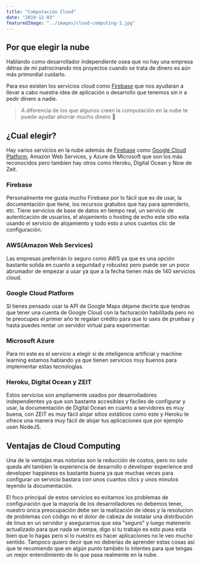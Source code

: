 ```yaml
---
title: "Computación Cloud"
date: "2019-12-03"
featuredImage: "../images/cloud-computing-1.jpg"
---
```


## Por que elegir la nube

Hablando como desarrollador independiente osea que no hay una empresa détras de mi patrocinando mis proyectos cuando se trata de dinero es aún más primordial cuidarlo.

Para eso existen los servicios cloud como <a target="_blank" href="https://firebase.com">Firebase</a> que nos ayudaran a llevar a cabo nuestra idea de aplicación o desarrollo que tenemos sin ir a pedir dinero a nadie.

> A diferencia de los que algunos creen la computación en la nube te puede ayudar ahorrar mucho dinero 🤑

## ¿Cual elegir?

Hay varios servicios en la nube además de <a target="_blank" href="https://firebase.com">Firebase</a> como <a target="_blank" href="https://cloud.google.com/">Google Cloud Platform</a>, Amazon Web Services, y Azure de Microsoft que son los más reconocidos pero tambien hay otros como Heroku, Digital Ocean y Now de Zeit.

### Firebase

Personalmente me gusta mucho Firebase por lo fácil que es de usar, la documentación que tiene, los recursos gratuitos que hay para aprenderlo, etc. Tiene servicios de base de datos en tiempo real, un servicio de autenticación de usuarios, el alojamiento o hosting de echo este sitio esta usando el servicio de alojamiento y todo esto a unos cuantos clic de configuración.

### AWS(Amazon Web Services)

Las empresas preferirán lo seguro como AWS ya que es una opción bastante solida en cuanto a seguridad y robustez pero puede ser un poco abrumador de empezar a usar ya que a la fecha tienen más de 140 servicios cloud.

### Google Cloud Platform

Si tienes pensado usar la API de Google Maps déjame decirte que tendras que tener una cuenta de Google Cloud con la facturación habilitada pero no te preocupes el primer año te regalan crédito para que lo uses de pruebas y hasta puedes rentar un servidor virtual para experimentar.

### Microsoft Azure

Para mi este es el servicio a elegir si de inteligencia artificial y machine learning estamos hablando ya que tienen servicios muy buenos para implementar estas tecnologías.

### Heroku, Digital Ocean y ZEIT

Estos servicios son ampliamente usados por desarrolladores independientes ya que son bastante accesibles y fáciles de configurar y usar, la documentación de Digital Ocean en cuanto a servidores es muy buena, con ZEIT es muy fácil alojar sitios estáticos como este y Heroku te ofrece una manera muy fácil de alojar tus aplicaciones que por ejemplo usen NodeJS.

## Ventajas de Cloud Computing

Una de la ventajas mas notorias son la reducción de costos, pero no solo queda ahí tambien la experiencia de desarrollo o developer experience and developer happiness es bastante buena ya que muchas veces para configurar un servicio bastara con unos cuantos clics y unos minutos leyendo la documentación.

El foco principal de estos servicios es evitarnos los problemas de configuración que la mayoria de los desarrolladores no debemos tener, nuestro única preocupación debe ser la realización de ideas y la resolucion de problemas con código no el dolor de cabeza de instalar una distribución de linux en un servidor y asegurarnos que sea "seguro" y luego matenerlo actualizado para que nada se rompa, digo si tu trabajo es esto pues esta bien que lo hagas pero si lo nuestro es hacer aplicaciones no le veo mucho sentido. Tampoco quiero decir que no deberías de aprender estas cosas así que te recomiendo que en algún punto también lo intentes para que tengas un mejor entendimiento de lo que pasa realmente en la nube.
